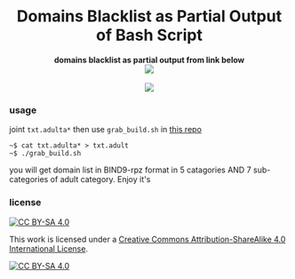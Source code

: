 
<h1 align="center">Domains Blacklist as Partial Output of Bash Script</h1>

<p align="center">
  <b>domains blacklist as partial output from link below</b><br>
  <a href="https://github.com/ngadmini/Grabbing-Blacklist-for-Bind9-RPZ"><img src="https://img.shields.io/badge/bind9%20RPZ-Grabbing%20Blacklist%20for%20Bind9%20RPZ-blue?style=flat-square&logo=github"></a>
  <br><br>
  <a href="#"><img src="http://s.4cdn.org/image/title/105.gif"></a>
</p>

### usage
joint `txt.adulta*` then use `grab_build.sh` in [this repo](https://github.com/ngadmini/Grabbing-Blacklist-for-Bind9-RPZ)
```
~$ cat txt.adulta* > txt.adult
~$ ./grab_build.sh
```
you will get domain list in BIND9-rpz format in 5 catagories AND 7 sub-categories of adult category. Enjoy it's

### license
[![CC BY-SA 4.0][cc-by-sa-shield]][cc-by-sa]

This work is licensed under a
[Creative Commons Attribution-ShareAlike 4.0 International License][cc-by-sa].

[![CC BY-SA 4.0][cc-by-sa-image]][cc-by-sa]

[cc-by-sa]: http://creativecommons.org/licenses/by-sa/4.0/
[cc-by-sa-image]: https://licensebuttons.net/l/by-sa/4.0/88x31.png
[cc-by-sa-shield]: https://img.shields.io/badge/License-CC%20BY--SA%204.0-lightgrey.svg
